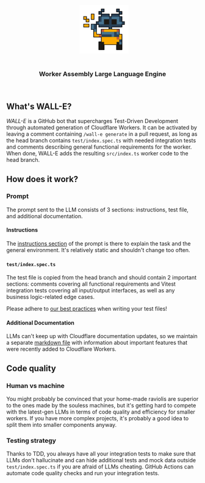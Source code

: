<div align="center">
  <img src="./misc/readme/wall-e.png" height="128px" width="128px" />
</div>

<div align="center">
  <h3>Worker Assembly Large Language Engine</h3>
</div>

<br/>

## What's WALL-E?

_WALL-E_ is a GitHub bot that supercharges Test-Driven Development through automated generation of Cloudflare Workers. It can be activated by leaving a comment containing `/wall-e generate` in a pull request, as long as the head branch contains `test/index.spec.ts` with needed integration tests and comments describing general functional requirements for the worker. When done, WALL-E adds the resulting `src/index.ts` worker code to the head branch.

## How does it work?

### Prompt

The prompt sent to the LLM consists of 3 sections: instructions, test file, and additional documentation.

#### Instructions

The [instructions section](markdown/instructions.md) of the prompt is there to explain the task and the general environment. It's relatively static and shouldn't change too often.

#### `test/index.spec.ts`

The test file is copied from the head branch and should contain 2 important sections: comments covering all functional requirements and Vitest integration tests covering all input/output interfaces, as well as any business logic-related edge cases.

Please adhere to [our best practices](wiki/test_file_best_practices.md) when writing your test files!

#### Additional Documentation

LLMs can't keep up with Cloudflare documentation updates, so we maintain a separate [markdown file](markdown/documentation.md) with information about important features that were recently added to Cloudflare Workers.

## Code quality

### Human vs machine

You might probably be convinced that your home-made raviolis are superior to the ones made by the souless machines, but it's getting hard to compete with the latest-gen LLMs in terms of code quality and efficiency for smaller workers. If you have more complex projects, it's probably a good idea to split them into smaller components anyway.

### Testing strategy

Thanks to TDD, you always have all your integration tests to make sure that LLMs don't hallucinate and can hide additional tests and mock data outside `test/index.spec.ts` if you are afraid of LLMs cheating. GitHub Actions can automate code quality checks and run your integration tests.
